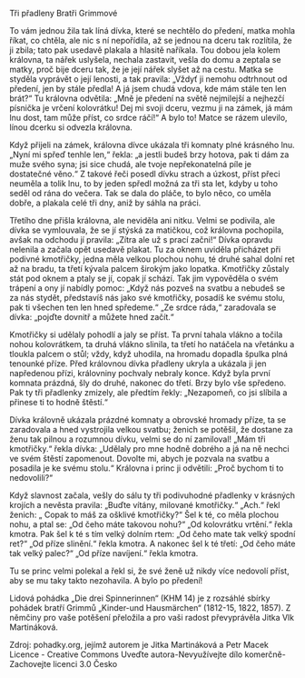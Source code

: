 Tři přadleny
Bratři Grimmové

To vám jednou žila tak líná dívka, které se nechtělo do předení, matka mohla říkat, co chtěla, ale nic s ní nepořídila, až se jednou na dceru tak rozlítila, že ji zbila; tato pak usedavě plakala a hlasitě naříkala. Tou dobou jela kolem královna, ta nářek uslyšela, nechala zastavit, vešla do domu a zeptala se matky, proč bije dceru tak, že je její nářek slyšet až na cestu. Matka se styděla vyprávět o její lenosti, a tak pravila: „Vždyť ji nemohu odtrhnout od předení, jen by stále předla! A já jsem chudá vdova, kde mám stále ten len brát?“ Tu královna odvětila: „Mně je předení na světě nejmilejší a nejhezčí písnička je vrčení kolovrátku! Dej mi svoji dceru, vezmu ji na zámek, já mám lnu dost, tam může příst, co srdce ráčí!“ A bylo to! Matce se rázem ulevilo, línou dcerku si odvezla královna.

Když přijeli na zámek, královna dívce ukázala tři komnaty plné krásného lnu. „Nyní mi spřeď tenhle len,“ řekla: „a jestli budeš brzy hotova, pak ti dám za muže svého syna; jsi sice chudá, ale tvoje nepřekonatelná píle je dostatečné věno.“ Z takové řeči posedl dívku strach a úzkost, příst přeci neuměla a tolik lnu, to by jeden spředl možná za tři sta let, kdyby u toho seděl od rána do večera. Tak se dala do pláče, to bylo něco, co uměla dobře, a plakala celé tři dny, aniž by sáhla na práci.

Třetího dne přišla královna, ale neviděla ani nitku. Velmi se podivila, ale dívka se vymlouvala, že se jí stýská za matičkou, což královna pochopila, avšak na odchodu jí pravila: „Zítra ale už s prací začni!“ Dívka opravdu nelenila a začala opět usedavě plakat. Tu za oknem uviděla přicházet při podivné kmotřičky, jedna měla velkou plochou nohu, té druhé sahal dolní ret až na bradu, ta třetí kývala palcem širokým jako lopatka. Kmotřičky zůstaly stát pod oknem a ptaly se jí, copak jí schází. Tak jim vypověděla o svém trápení a ony jí nabídly pomoc: „Když nás pozveš na svatbu a nebudeš se za nás stydět, představíš nás jako své kmotřičky, posadíš ke svému stolu, pak ti všechen ten len hned spředeme.“ „Ze srdce ráda,“ zaradovala se dívka: „pojďte dovnitř a můžete hned začít.“

Kmotřičky si udělaly pohodlí a jaly se příst. Ta první tahala vlákno a točila nohou kolovrátkem, ta druhá vlákno slinila, ta třetí ho natáčela na vřetánku a tloukla palcem o stůl; vždy, když uhodila, na hromadu dopadla špulka plná tenounké příze. Před královnou dívka přadleny ukryla a ukázala ji jen napředenou přízi, královniny pochvaly nebraly konce. Když byla první komnata prázdná, šly do druhé, nakonec do třetí. Brzy bylo vše spředeno. Pak ty tři přadlenky zmizely, ale předtím řekly: „Nezapomeň, co jsi slíbila a přinese ti to hodně štěstí.“

Dívka královně ukázala prázdné komnaty a obrovské hromady příze, ta se zaradovala a hned vystrojila velkou svatbu; ženich se potěšil, že dostane za ženu tak pilnou a rozumnou dívku, velmi se do ní zamiloval! „Mám tři kmotřičky.“ řekla dívka: „Udělaly pro mne hodně dobrého a já na ně nechci ve svém štěstí zapomenout. Dovolte mi, abych je pozvala na svatbu a posadila je ke svému stolu.“ Královna i princ ji odvětili: „Proč bychom ti to nedovolili?“

Když slavnost začala, vešly do sálu ty tři podivuhodné přadlenky v krásných krojích a nevěsta pravila: „Buďte vítány, milované kmotřičky.“ „Ach.“ řekl ženich: „ Copak to máš za ošklivé kmotřičky?“ Šel k té, co měla plochou nohu, a ptal se: „Od čeho máte takovou nohu?“ „Od kolovrátku vrtění.“ řekla kmotra. Pak šel k té s tím velký dolním rtem: „Od čeho mate tak velký spodní ret?“ „Od příze slinění.“ řekla kmotra. A nakonec šel k té třetí: „Od čeho máte tak velký palec?“ „Od příze navíjení.“ řekla kmotra.

Tu se princ velmi polekal a řekl si, že své ženě už nikdy více nedovolí příst, aby se mu taky takto nezohavila. A bylo po předení!


Lidová pohádka „Die drei Spinnerinnen“ (KHM 14) je z rozsáhlé sbírky pohádek bratří Grimmů „Kinder-und Hausmärchen“ (1812-15, 1822, 1857). Z němčiny pro vaše potěšení přeložila a pro vaši radost převyprávěla Jitka Vlk Martináková. 

Zdroj: pohadky.org, jejímž autorem je Jitka Martináková a Petr Macek
Licence - Creative Commons Uveďte autora-Nevyužívejte dílo komerčně-Zachovejte licenci 3.0 Česko